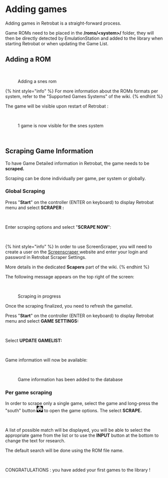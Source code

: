 # Adding games

Adding games in Retrobat is a straight-forward process.

Game ROMs need to be placed in the **/roms/\<system>/** folder, they will then be directly detected by EmulationStation and added to the library when starting Retrobat or when updating the Game List.

## Adding a ROM

<figure><img src="https://i.imgur.com/ayxotgu.png" alt=""><figcaption><p>Adding a snes rom</p></figcaption></figure>

{% hint style="info" %}
For more information about the ROMs formats per system, refer to the "Supported Games Systems" of the wiki.
{% endhint %}

The game will be visible upon restart of Retrobat :

<figure><img src="https://i.imgur.com/8yZ6Dll.png" alt=""><figcaption><p>1 game is now visible for the snes system</p></figcaption></figure>

<figure><img src="https://i.imgur.com/pvbhxaB.png" alt=""><figcaption></figcaption></figure>

## Scraping Game Information

To have Game Detailed information in Retrobat, the game needs to be **scraped.**

Scraping can be done individually per game, per system or globally.

### Global Scraping

Press "**Start**" on the controller (ENTER on keyboard) to display Retrobat menu and select **SCRAPER :**

<figure><img src="https://i.imgur.com/sentTnp.png" alt=""><figcaption></figcaption></figure>

Enter scraping options and select "**SCRAPE NOW**":

<figure><img src="https://i.imgur.com/7k0IPHA.png" alt=""><figcaption></figcaption></figure>

{% hint style="info" %}
In order to use ScreenScraper, you will need to create a user on the [Screenscraper ](https://www.screenscraper.fr/)website and enter your login and password in Retrobat Scraper Settings.

More details in the dedicated **Scapers** part of the wiki.
{% endhint %}

The following message appears on the top right of the screen:

<figure><img src="https://i.imgur.com/7WXE0GL.png" alt=""><figcaption><p>Scraping in progress</p></figcaption></figure>

Once the scraping finalized, you need to refresh the gamelist.

Press "**Start**" on the controller (ENTER on keyboard) to display Retrobat menu and select **GAME SETTINGS:**

<figure><img src="https://i.imgur.com/X1sumBQ.png" alt=""><figcaption></figcaption></figure>

Select **UPDATE GAMELIST:**

<figure><img src="https://i.imgur.com/B9beKo6.png" alt=""><figcaption></figcaption></figure>

Game information will now be available:

<figure><img src="https://i.imgur.com/hJOODzs.png" alt=""><figcaption><p>Game information has been added to the database</p></figcaption></figure>

### Per game scraping

In order to scrape only a single game, select the game and long-press the "south" button ![](<.gitbook/assets/image (1) (2).png>) to open the game options. The select **SCRAPE.**

<figure><img src="https://i.imgur.com/gjGEejQ.png" alt=""><figcaption></figcaption></figure>

A list of possible match will be displayed, you will be able to select the appropriate game from the list or to use the **INPUT** button at the bottom to change the text for research.

The default search will be done using the ROM file name.

<figure><img src="https://i.imgur.com/iwdzJqF.png" alt=""><figcaption></figcaption></figure>

CONGRATULATIONS : you have added your first games to the library !
